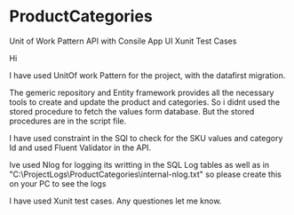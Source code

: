 # ProductCategories


Unit of Work Pattern API with Consile App UI
Xunit Test Cases


Hi 

I have used UnitOf work Pattern for the project, with the datafirst migration.

The gemeric repository and Entity framework provides all the necessary tools to create and update the product and categories.
So i didnt used the stored procedure to fetch the values form database.
But the stored procedures are in the script file.

I have used constraint in the SQl to check for the SKU values and category Id
and used Fluent Validator in the API.

Ive used Nlog for logging its writting in the SQL Log tables as well as in "C:\ProjectLogs\ProductCategories\internal-nlog.txt"
so please create this on your PC to see the logs

I have used Xunit test cases.
Any questiones let me know.

